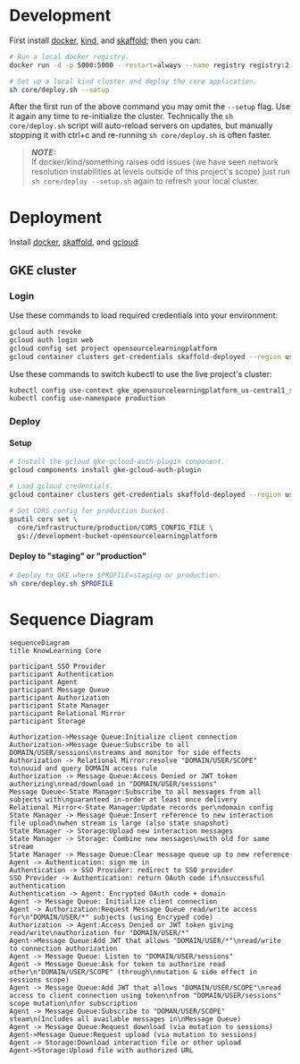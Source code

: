 # Development

First install [docker](https://docs.docker.com/get-docker/),
[kind](https://kind.sigs.k8s.io/docs/user/quick-start), and
[skaffold](https://skaffold.dev/docs/install/); then you can:

```sh
# Run a local docker registry.
docker run -d -p 5000:5000 --restart=always --name registry registry:2

# Set up a local kind cluster and deploy the core application.
sh core/deploy.sh --setup
```
After the first run of the above command you may omit the
```--setup``` flag. Use it again any time to re-initialize the
cluster. Technically the ```sh core/deploy.sh``` script will
auto-reload servers on updates, but manually stopping it with
ctrl+c and re-running ```sh core/deploy.sh``` is often
faster.

> **_NOTE:_**<br>
> If docker/kind/something raises odd issues (we have seen
> network resolution instabilities at levels outside of this
> project's scope) just run ```sh core/deploy --setup.sh```
> again to refresh your local cluster.

# Deployment

Install [docker](https://docs.docker.com/get-docker/),
[skaffold](https://skaffold.dev/docs/install/), and
[gcloud](https://cloud.google.com/sdk/docs/install).

## GKE cluster

### Login

Use these commands to load required credentials into your
environment:

```sh
gcloud auth revoke
gcloud auth login web
gcloud config set project opensourcelearningplatform
gcloud container clusters get-credentials skaffold-deployed --region us-central1
```

Use these commands to switch kubectl to use the live project's
cluster:

```sh
kubectl config use-context gke_opensourcelearningplatform_us-central1_skaffold-deployed
kubectl config use-namespace production
```

### Deploy

#### Setup

```sh
# Install the gcloud gke-gcloud-auth-plugin component.
gcloud components install gke-gcloud-auth-plugin

# Load gcloud credentials.
gcloud container clusters get-credentials skaffold-deployed --region us-central1

# Set CORS config for production bucket.
gsutil cors set \
  core/infrastructure/production/CORS_CONFIG_FILE \
  gs://development-bucket-opensourcelearningplatform
```

#### Deploy to "staging" or "production"

```sh
# Deploy to GKE where $PROFILE=staging or production.
sh core/deploy.sh $PROFILE
```

# Sequence Diagram
```mermaid
sequenceDiagram
title KnowLearning Core

participant SSO Provider
participant Authentication
participant Agent
participant Message Queue
participant Authorization
participant State Manager
participant Relational Mirror
participant Storage

Authorization->Message Queue:Initialize client connection
Authorization->Message Queue:Subscribe to all DOMAIN/USER/sessions\nstreams and monitor for side effects
Authorization -> Relational Mirror:resolve "DOMAIN/USER/SCOPE" to\nuuid and query DOMAIN access rule
Authorization -> Message Queue:Access Denied or JWT token authorizing\nread/download in "DOMAIN/USER/sessions"
Message Queue<-State Manager:Subscribe to all messages from all subjects with\nguaranteed in-order at least once delivery
Relational Mirror<-State Manager:Update records per\ndomain config
State Manager -> Message Queue:Insert reference to new interaction file upload\nwhen stream is large (also state snapshot)
State Manager -> Storage:Upload new interaction messages
State Manager -> Storage: Combine new messages\nwith old for same stream
State Manager -> Message Queue:Clear message queue up to new reference
Agent -> Authentication: sign me in
Authentication -> SSO Provider: redirect to SSO provider
SSO Provider -> Authentication: return OAuth code if\nsuccessful authentication
Authentication -> Agent: Encrypted OAuth code + domain
Agent -> Message Queue: Initialize client connection
Agent -> Authorization:Request Message Queue read/write access for\n"DOMAIN/USER/*" subjects (using Encryped code)
Authorization -> Agent:Access Denied or JWT token giving read/write\nauthorization for "DOMAIN/USER/*"
Agent->Message Queue:Add JWT that allows "DOMAIN/USER/*"\nread/write to connection authorization
Agent -> Message Queue: Listen to "DOMAIN/USER/sessions"
Agent -> Message Queue:Ask for token to authorize read other\n"DOMAIN/USER/SCOPE" (through\nmutation & side effect in sessions scope)
Agent -> Message Queue:Add JWT that allows "DOMAIN/USER/SCOPE"\nread access to client connection using token\nfrom "DOMAIN/USER/sessions" scope mutation\nfor subscription
Agent -> Message Queue:Subscribe to "DOMAN/USER/SCOPE" steam\n(Includes all available messages in\nMessage Queue)
Agent -> Message Queue:Request download (via mutation to sessions)
Agent->Message Queue:Request upload (via mutation to sessions)
Agent -> Storage:Download interaction file or other upload
Agent->Storage:Upload file with authorized URL
```
